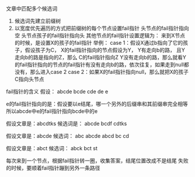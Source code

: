 文章中匹配多个候选词

1. 候选词先建立前缀树
2. 以宽度优先遍历的方式把前缀树的每个节点设置fail指针
   头节点的fail指针指向空
   头节点孩子的fail指针指向头
   其他节点的fail指针设置逻辑为：
      来到X节点的时候，是设置X的孩子的fail指针
   举例：
   case 1：假设X通过b指向了它的孩子，假设孩子为C，
   X的fail指针指向的节点假设为Y，
   Y有走向b的路，
   且Y走向b的路是指向的Z，那么 C的fail指针指向Z
   Y没有走向b的路，那么就看Y的fail指针指向的节点的fail指针有没有走向b的路，依次往复，如果走到null都没有，那么进入case 2
   case 2：如果X的fail指针指向null，那么就把X的孩子C指向头节点


fail指针的含义
假设：
abcde
bcde
cde
de
e

e的fail指针指向的是：假设要以e结尾，哪一个另外的后缀串和其前缀串完全相等
所以abcde中e的fail指针指向bcde中的e

   
假设文章是：abcdtks
候选词是：
abcde
bcdf
cdtks


假设文章是：abcde
候选词：
abc
abcde
abcd
bc
cd

假设文章是：abct
候选词：
abck
bct
st

每次来到一个节点，根据fail指针转一圈，收集答案，结尾位置改成不是结尾
失败的时候，要顺着fail指针蹦到另外一条路径
   